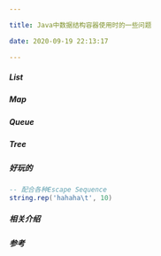 ```yaml
---

title: Java中数据结构容器使用时的一些问题

date: 2020-09-19 22:13:17

---
```

##### List

##### Map

##### Queue

##### Tree

##### 好玩的
```lua
-- 配合各种Escape Sequence
string.rep('hahaha\t', 10)
```
##### 相关介绍
	


##### 参考
